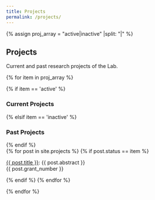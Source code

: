 ```yaml
---
title: Projects
permalink: /projects/
---
```

{% assign proj_array = "active|inactive" |split: "|" %}

## Projects

Current and past research projects of the Lab.

{% for item in proj_array %}
<div class="pos_header">
 {% if item == 'active' %}
<h3>Current Projects</h3>
 {% elsif item == 'inactive' %}
<h3>Past Projects</h3>
{% endif %}
</div>

<div class="content list projects">
  {% for post in site.projects %}
     {% if post.status == item %}
     <div class="list-item-projects">
      <p align="justify" class="list-post-title">
            <a href="{{ site.baseurl }}{{ post.url }}">{{ post.title }}</a>: {{ post.abstract }}<br>{{ post.grant_number }}<br>
      </p>
    </div>
    {% endif %}
  {% endfor %}
</div>

{% endfor %}
